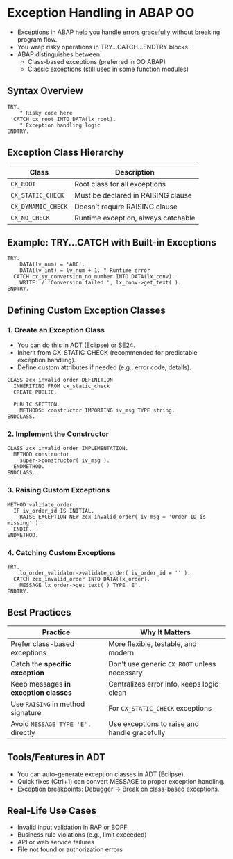 # Exception Handling in ABAP OO
- Exceptions in ABAP help you handle errors gracefully without breaking program flow.
- You wrap risky operations in TRY...CATCH...ENDTRY blocks.
- ABAP distinguishes between:
  - Class-based exceptions (preferred in OO ABAP)
  - Classic exceptions (still used in some function modules)

## Syntax Overview
```abap
TRY.
    " Risky code here
  CATCH cx_root INTO DATA(lx_root).
    " Exception handling logic
ENDTRY.
```

## Exception Class Hierarchy
| Class              | Description                         |
| ------------------ | ----------------------------------- |
| `CX_ROOT`          | Root class for all exceptions       |
| `CX_STATIC_CHECK`  | Must be declared in RAISING clause  |
| `CX_DYNAMIC_CHECK` | Doesn’t require RAISING clause      |
| `CX_NO_CHECK`      | Runtime exception, always catchable |

## Example: TRY...CATCH with Built-in Exceptions
```abap
TRY.
    DATA(lv_num) = 'ABC'.
    DATA(lv_int) = lv_num + 1. " Runtime error
  CATCH cx_sy_conversion_no_number INTO DATA(lx_conv).
    WRITE: / 'Conversion failed:', lx_conv->get_text( ).
ENDTRY.
```

## Defining Custom Exception Classes
### 1. Create an Exception Class
- You can do this in ADT (Eclipse) or SE24.
- Inherit from CX_STATIC_CHECK (recommended for predictable exception handling).
- Define custom attributes if needed (e.g., error code, details).

```abap
CLASS zcx_invalid_order DEFINITION
  INHERITING FROM cx_static_check
  CREATE PUBLIC.

  PUBLIC SECTION.
    METHODS: constructor IMPORTING iv_msg TYPE string.
ENDCLASS.
```

### 2. Implement the Constructor
```abap
CLASS zcx_invalid_order IMPLEMENTATION.
  METHOD constructor.
    super->constructor( iv_msg ).
  ENDMETHOD.
ENDCLASS.
```

### 3. Raising Custom Exceptions
```abap
METHOD validate_order.
  IF iv_order_id IS INITIAL.
    RAISE EXCEPTION NEW zcx_invalid_order( iv_msg = 'Order ID is missing' ).
  ENDIF.
ENDMETHOD.
```

### 4. Catching Custom Exceptions
```abap
TRY.
    lo_order_validator->validate_order( iv_order_id = '' ).
  CATCH zcx_invalid_order INTO DATA(lx_order).
    MESSAGE lx_order->get_text( ) TYPE 'E'.
ENDTRY.
```

## Best Practices
| Practice                               | Why It Matters                                |
| -------------------------------------- | --------------------------------------------- |
| Prefer class-based exceptions          | More flexible, testable, and modern           |
| Catch the **specific exception**       | Don’t use generic `CX_ROOT` unless necessary  |
| Keep messages **in exception classes** | Centralizes error info, keeps logic clean     |
| Use `RAISING` in method signature      | For `CX_STATIC_CHECK` exceptions              |
| Avoid `MESSAGE TYPE 'E'.` directly     | Use exceptions to raise and handle gracefully |

## Tools/Features in ADT
- You can auto-generate exception classes in ADT (Eclipse).
- Quick fixes (Ctrl+1) can convert MESSAGE to proper exception handling.
- Exception breakpoints: Debugger → Break on class-based exceptions.

## Real-Life Use Cases
- Invalid input validation in RAP or BOPF
- Business rule violations (e.g., limit exceeded)
- API or web service failures
- File not found or authorization errors

